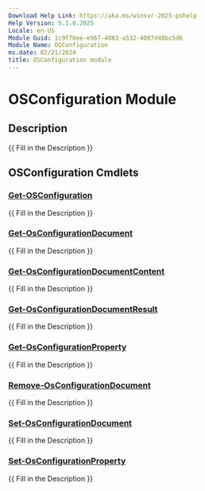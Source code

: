 ```yaml
---
Download Help Link: https://aka.ms/winsvr-2025-pshelp
Help Version: 5.1.0.2025
Locale: en-US
Module Guid: 1c9ff8ee-e567-4883-a532-4087d40bc5d6
Module Name: OSConfiguration
ms.date: 02/21/2024
title: OSConfiguration module
---
```


# OSConfiguration Module
## Description
{{ Fill in the Description }}

## OSConfiguration Cmdlets
### [Get-OSConfiguration](Get-OSConfiguration.md)
{{ Fill in the Description }}

### [Get-OsConfigurationDocument](Get-OsConfigurationDocument.md)
{{ Fill in the Description }}

### [Get-OsConfigurationDocumentContent](Get-OsConfigurationDocumentContent.md)
{{ Fill in the Description }}

### [Get-OsConfigurationDocumentResult](Get-OsConfigurationDocumentResult.md)
{{ Fill in the Description }}

### [Get-OsConfigurationProperty](Get-OsConfigurationProperty.md)
{{ Fill in the Description }}

### [Remove-OsConfigurationDocument](Remove-OsConfigurationDocument.md)
{{ Fill in the Description }}

### [Set-OsConfigurationDocument](Set-OsConfigurationDocument.md)
{{ Fill in the Description }}

### [Set-OsConfigurationProperty](Set-OsConfigurationProperty.md)
{{ Fill in the Description }}


